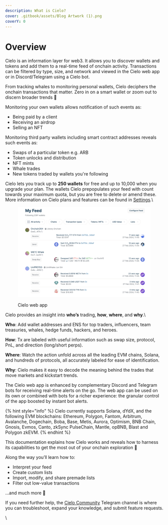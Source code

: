 ```yaml
---
description: What is Cielo?
cover: .gitbook/assets/Blog Artwork (1).png
coverY: 0
---
```


# Overview

Cielo is an information layer for web3. It allows you to discover wallets and tokens and add them to a real-time feed of onchain activity. Transactions can be filtered by type, size, and network and viewed in the Cielo web app or in Discord/Telegram using a Cielo bot.

From tracking whales to monitoring personal wallets, Cielo deciphers the onchain transactions that matter. Zero in on a smart wallet or zoom out to discern broader trends 🔎

Monitoring your own wallets allows notification of such events as:

* Being paid by a client
* Receiving an airdrop
* Selling an NFT

Monitoring third party wallets including smart contract addresses reveals such events as:

* Swaps of a particular token e.g. ARB
* Token unlocks and distribution
* NFT mints
* Whale trades
* New tokens traded by wallets you're following

Cielo lets you track up to **250 wallets** for free and up to 10,000 when you upgrade your plan. The wallets Cielo prepopulates your feed with count towards your maximum quota, but you are free to delete or amend these. More information on Cielo plans and features can be found in [Settings](https://app.cielo.finance/settings).\


<figure><img src=".gitbook/assets/Screenshot 2024-02-27 at 11.45.21.png" alt=""><figcaption><p>Cielo web app</p></figcaption></figure>

Cielo provides an insight into **who’s** trading, **how**, **where**, and **why**.\


**Who**: Add wallet addresses and ENS for top traders, influencers, team treasuries, whales, hedge funds, hackers, and heroes.

**How**: Tx are labeled with useful information such as swap size, protocol, PnL, and direction (long/short perps).

**Where**: Watch the action unfold across all the leading EVM chains, Solana, and hundreds of protocols, all accurately labeled for ease of identification.

**Why**: Cielo makes it easy to decode the meaning behind the trades that move markets and kickstart trends.

The Cielo web app is enhanced by complementary Discord and Telegram bots for receiving real-time alerts on the go. The web app can be used on its own or combined with bots for a richer experience: the granular control of the app boosted by instant bot alerts.

{% hint style="info" %}
Cielo currently supports Solana, dYdX, and the following EVM blockchains: Ethereum, Polygon, Fantom, Arbitrum, Avalanche, Dogechain, Boba, Base, Metis, Aurora, Optimism, BNB Chain, Gnosis, Evmos, Canto, zkSync PulseChain, Mantle, opBNB, Blast and Polygon zkEVM.
{% endhint %}

This documentation explains how Cielo works and reveals how to harness its capabilities to get the most out of your onchain exploration 🧠

Along the way you’ll learn how to:

* Interpret your feed
* Create custom lists
* Import, modify, and share premade lists
* Filter out low-value transactions

…and much more 👏

If you need further help, the [Cielo Community](https://t.me/cielocommunity) Telegram channel is where you can troubleshoot, expand your knowledge, and submit feature requests.

\

